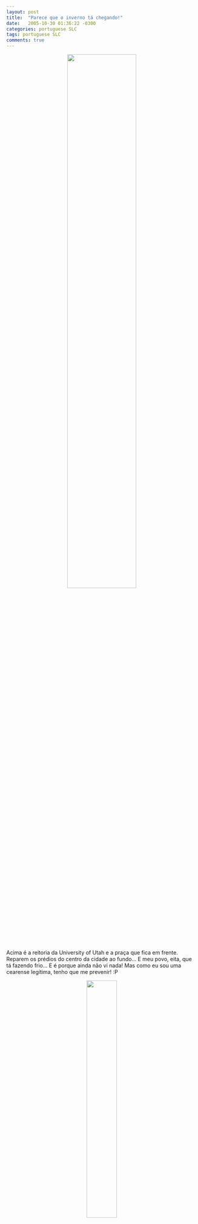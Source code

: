 ```yaml
---
layout: post
title:  "Parece que o inverno tá chegando!"
date:   2005-10-30 01:36:22 -0300
categories: portuguese SLC
tags: portuguese SLC
comments: true
---
```


<center><img class="post-image" src="/blog/images/collage1.jpg" width="60%"></center>

Acima é a reitoria da University of Utah e a praça que fica em frente. Reparem os prédios do centro da cidade ao fundo... E meu povo, eita, que tá fazendo frio... E é porque ainda não vi nada! Mas como eu sou uma cearense legítima, tenho que me prevenir! :P


<center><img class="post-image" src="/blog/images/manucomfrio.jpg" width="40%"></center>

---

#### 5 Comentários do post original

**isabela disse...**
dá frio só de olhar!  `1:53 AM`

**Markim disse...**
Manu, está ficando tão lindo seu blog!!! parabéns!!! se cuide muito bem no frio q virá!! eu lembro de sua primeira viagem ao RJ e vc queimou o rosto com o frio..lembra? a viagem do acidente? pois é! proteja-se muit bem!!! será uma fase de adapatação ao frio neh? sugiro q vc tb guarde essas fotos em um cd virgem e ao final faça um lindo album, pois será uma fase de sua vida memorável e cheia de coisa linda pra nos mostrar e relembrar!!! bjus linda!! saudades de nossas conversas, que podem não ser muitas mas são parte de mim!  `4:36 PM` 

**Wesdley disse...**
Oi, Manu. É seu primo que mora longe. Você está muito bonita vestida de ianque. Aqui em Ji-Paraná, Rondônia, nem dá pra ser chique assim... Faz 40 graus fácil... Beijos.  `5:14 PM`

**Manu disse...**
Pode deixar markim que vou fazer um album sim :) ainda mais agora com a máquina nova... As fotos vão sair bem melhor! `5:43 PM`

**Patricia disse...**
tudo bem q deve ficar frio, mas q as fotos são bonitas, ah isso são... :D
`9:32 AM`      
